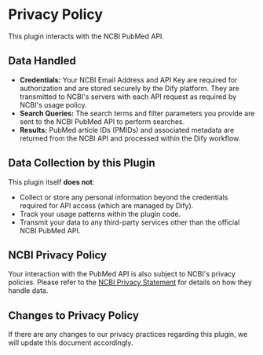 # Privacy Policy

This plugin interacts with the NCBI PubMed API.

## Data Handled

*   **Credentials:** Your NCBI Email Address and API Key are required for authorization and are stored securely by the Dify platform. They are transmitted to NCBI's servers with each API request as required by NCBI's usage policy.
*   **Search Queries:** The search terms and filter parameters you provide are sent to the NCBI PubMed API to perform searches.
*   **Results:** PubMed article IDs (PMIDs) and associated metadata are returned from the NCBI API and processed within the Dify workflow.

## Data Collection by this Plugin

This plugin itself **does not**:
*   Collect or store any personal information beyond the credentials required for API access (which are managed by Dify).
*   Track your usage patterns within the plugin code.
*   Transmit your data to any third-party services other than the official NCBI PubMed API.

## NCBI Privacy Policy

Your interaction with the PubMed API is also subject to NCBI's privacy policies. Please refer to the [NCBI Privacy Statement](https://www.ncbi.nlm.nih.gov/home/about/policies/) for details on how they handle data.

## Changes to Privacy Policy

If there are any changes to our privacy practices regarding this plugin, we will update this document accordingly.